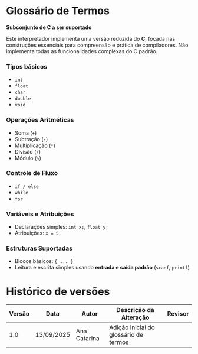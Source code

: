 # Glossário de Termos
**Subconjunto de C a ser suportado**

Este interpretador implementa uma versão reduzida do **C**, focada nas construções essenciais para compreensão e prática de compiladores. Não implementa todas as funcionalidades complexas do C padrão.


### Tipos básicos
- `int`  
- `float`  
- `char`  
- `double`  
- `void`


### Operações Aritméticas
- Soma (`+`)  
- Subtração (`-`)  
- Multiplicação (`*`)  
- Divisão (`/`)  
- Módulo (`%`)


### Controle de Fluxo
- `if / else`  
- `while`  
- `for`


### Variáveis e Atribuições
- Declarações simples: `int x;`, `float y;`  
- Atribuições: `x = 5;`  


### Estruturas Suportadas
- Blocos básicos: `{ ... }`  
- Leitura e escrita simples usando **entrada e saída padrão** (`scanf`, `printf`)

# Histórico de versões

| Versão | Data       | Autor           | Descrição da Alteração                  | Revisor   |
|--------|-----------|----------------|----------------------------------------|--------------|
| 1.0    | 13/09/2025 | Ana Catarina    | Adição inicial do glossário de termos | |
